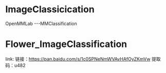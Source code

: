 # ImageClassicication
OpenMMLab ---MMClassification

# Flower_ImageClassification
link:
链接：https://pan.baidu.com/s/1c0SPNeNmWVAvHAfOyZKmVw 
提取码：u482
